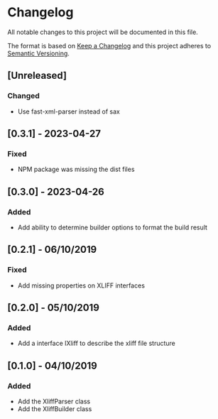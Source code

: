 # Changelog

All notable changes to this project will be documented in this file.

The format is based on [Keep a Changelog](http://keepachangelog.com/en/1.0.0/)
and this project adheres to [Semantic Versioning](http://semver.org/spec/v2.0.0.html).

## [Unreleased]

### Changed

- Use fast-xml-parser instead of sax

## [0.3.1] - 2023-04-27

### Fixed

- NPM package was missing the dist files

## [0.3.0] - 2023-04-26

### Added

- Add ability to determine builder options to format the build result

## [0.2.1] - 06/10/2019

### Fixed

- Add missing properties on XLIFF interfaces

## [0.2.0] - 05/10/2019

### Added

- Add a interface IXliff to describe the xliff file structure

## [0.1.0] - 04/10/2019

### Added

- Add the XliffParser class
- Add the XliffBuilder class
